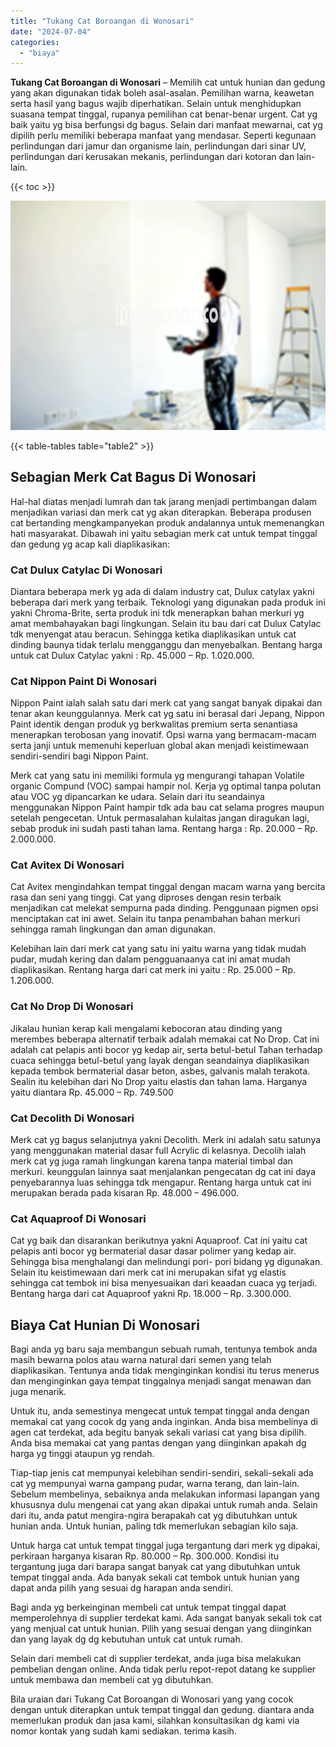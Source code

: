 ```yaml
---
title: "Tukang Cat Boroangan di Wonosari"
date: "2024-07-04"
categories: 
  - "biaya"
---
```


**Tukang Cat Boroangan di Wonosari** – Memilih cat untuk hunian dan gedung yang akan digunakan tidak boleh asal-asalan. Pemilihan warna, keawetan serta hasil yang bagus wajib diperhatikan. Selain untuk menghidupkan suasana tempat tinggal, rupanya pemilihan cat benar-benar urgent. Cat yg baik yaitu yg bisa berfungsi dg bagus. Selain dari manfaat mewarnai, cat yg dipilih perlu memiliki beberapa manfaat yang mendasar. Seperti kegunaan perlindungan dari jamur dan organisme lain, perlindungan dari sinar UV, perlindungan dari kerusakan mekanis, perlindungan dari kotoran dan lain-lain.

{{< toc >}}

![Tukang Cat Boroangan di Wonosari](/images/jasa-cat-murah21.png)

{{< table-tables table="table2" >}}

## Sebagian Merk Cat Bagus Di Wonosari

Hal-hal diatas menjadi lumrah dan tak jarang menjadi pertimbangan dalam menjadikan variasi dan merk cat yg akan diterapkan. Beberapa produsen cat bertanding mengkampanyekan produk andalannya untuk memenangkan hati masyarakat. Dibawah ini yaitu sebagian merk cat untuk tempat tinggal dan gedung yg acap kali diaplikasikan:

### Cat Dulux Catylac Di Wonosari

Diantara beberapa merk yg ada di dalam industry cat, Dulux catylax yakni beberapa dari merk yang terbaik. Teknologi yang digunakan pada produk ini yakni Chroma-Brite, serta produk ini tdk menerapkan bahan merkuri yg amat membahayakan bagi lingkungan. Selain itu bau dari cat Dulux Catylac tdk menyengat atau beracun. Sehingga ketika diaplikasikan untuk cat dinding baunya tidak terlalu mengganggu dan menyebalkan. Bentang harga untuk cat Dulux Catylac yakni : Rp. 45.000 – Rp. 1.020.000.

### Cat Nippon Paint Di Wonosari

Nippon Paint ialah salah satu dari merk cat yang sangat banyak dipakai dan tenar akan keunggulannya. Merk cat yg satu ini berasal dari Jepang, Nippon Paint identik dengan produk yg berkwalitas premium serta senantiasa menerapkan terobosan yang inovatif. Opsi warna yang bermacam-macam serta janji untuk memenuhi keperluan global akan menjadi keistimewaan sendiri-sendiri bagi Nippon Paint.

Merk cat yang satu ini memiliki formula yg mengurangi tahapan Volatile organic Compund (VOC) sampai hampir nol. Kerja yg optimal tanpa polutan atau VOC yg dipancarkan ke udara. Selain dari itu seandainya menggunakan Nippon Paint hampir tdk ada bau cat selama progres maupun setelah pengecetan. Untuk permasalahan kulaitas jangan diragukan lagi, sebab produk ini sudah pasti tahan lama. Rentang harga : Rp. 20.000 – Rp. 2.000.000.

### Cat Avitex Di Wonosari

Cat Avitex mengindahkan tempat tinggal dengan macam warna yang bercita rasa dan seni yang tinggi. Cat yang diproses dengan resin terbaik menjadikan cat melekat sempurna pada dinding. Penggunaan pigmen opsi menciptakan cat ini awet. Selain itu tanpa penambahan bahan merkuri sehingga ramah lingkungan dan aman digunakan.

Kelebihan lain dari merk cat yang satu ini yaitu warna yang tidak mudah pudar, mudah kering dan dalam pengguanaanya cat ini amat mudah diaplikasikan. Rentang harga dari cat merk ini yaitu : Rp. 25.000 – Rp. 1.206.000.

### Cat No Drop Di Wonosari

Jikalau hunian kerap kali mengalami kebocoran atau dinding yang merembes beberapa alternatif terbaik adalah memakai cat No Drop. Cat ini adalah cat pelapis anti bocor yg kedap air, serta betul-betul Tahan terhadap cuaca sehingga betul-betul yang layak dengan seandainya diaplikasikan kepada tembok bermaterial dasar beton, asbes, galvanis malah terakota. Sealin itu kelebihan dari No Drop yaitu elastis dan tahan lama. Harganya yaitu diantara Rp. 45.000 – Rp. 749.500

### Cat Decolith Di Wonosari

Merk cat yg bagus selanjutnya yakni Decolith. Merk ini adalah satu satunya yang menggunakan material dasar full Acrylic di kelasnya. Decolih ialah merk cat yg juga ramah lingkungan karena tanpa material timbal dan merkuri. keunggulan lainnya saat menjalankan pengecatan dg cat ini daya penyebarannya luas sehingga tdk mengapur. Rentang harga untuk cat ini merupakan berada pada kisaran Rp. 48.000 – 496.000.

### Cat Aquaproof Di Wonosari

Cat yg baik dan disarankan berikutnya yakni Aquaproof. Cat ini yaitu cat pelapis anti bocor yg bermaterial dasar dasar polimer yang kedap air. Sehingga bisa menghalangi dan melindungi pori- pori bidang yg digunakan. Selain itu keistimewaan dari merk cat ini merupakan sifat yg elastis sehingga cat tembok ini bisa menyesuaikan dari keaadan cuaca yg terjadi. Bentang harga dari cat Aquaproof yakni Rp. 18.000 – Rp. 3.300.000.

## Biaya Cat Hunian Di Wonosari

Bagi anda yg baru saja membangun sebuah rumah, tentunya tembok anda masih bewarna polos atau warna natural dari semen yang telah diaplikasikan. Tentunya anda tidak menginginkan kondisi itu terus menerus dan menginginkan gaya tempat tinggalnya menjadi sangat menawan dan juga menarik.

Untuk itu, anda semestinya mengecat untuk tempat tinggal anda dengan memakai cat yang cocok dg yang anda inginkan. Anda bisa membelinya di agen cat terdekat, ada begitu banyak sekali variasi cat yang bisa dipilih. Anda bisa memakai cat yang pantas dengan yang diinginkan apakah dg harga yg tinggi ataupun yg rendah.

Tiap-tiap jenis cat mempunyai kelebihan sendiri-sendiri, sekali-sekali ada cat yg mempunyai warna gampang pudar, warna terang, dan lain-lain. Sebelum membelinya, sebaiknya anda melakukan informasi lapangan yang khususnya dulu mengenai cat yang akan dipakai untuk rumah anda. Selain dari itu, anda patut mengira-ngira berapakah cat yg dibutuhkan untuk hunian anda. Untuk hunian, paling tdk memerlukan sebagian kilo saja.

Untuk harga cat untuk tempat tinggal juga tergantung dari merk yg dipakai, perkiraan harganya kisaran Rp. 80.000 – Rp. 300.000. Kondisi itu tergantung juga dari barapa sangat banyak cat yang dibutuhkan untuk tempat tinggal anda. Ada banyak sekali cat tembok untuk hunian yang dapat anda pilih yang sesuai dg harapan anda sendiri.

Bagi anda yg berkeinginan membeli cat untuk tempat tinggal dapat memperolehnya di supplier terdekat kami. Ada sangat banyak sekali tok cat yang menjual cat untuk hunian. Pilih yang sesuai dengan yang diinginkan dan yang layak dg dg kebutuhan untuk cat untuk rumah.

Selain dari membeli cat di supplier terdekat, anda juga bisa melakukan pembelian dengan online. Anda tidak perlu repot-repot datang ke supplier untuk membawa dan membeli cat yg dibutuhkan.

Bila uraian dari Tukang Cat Boroangan di Wonosari yang yang cocok dengan untuk diterapkan untuk tempat tinggal dan gedung. diantara anda memerlukan produk dan jasa kami, silahkan konsultasikan dg kami via nomor kontak yang sudah kami sediakan. terima kasih.
